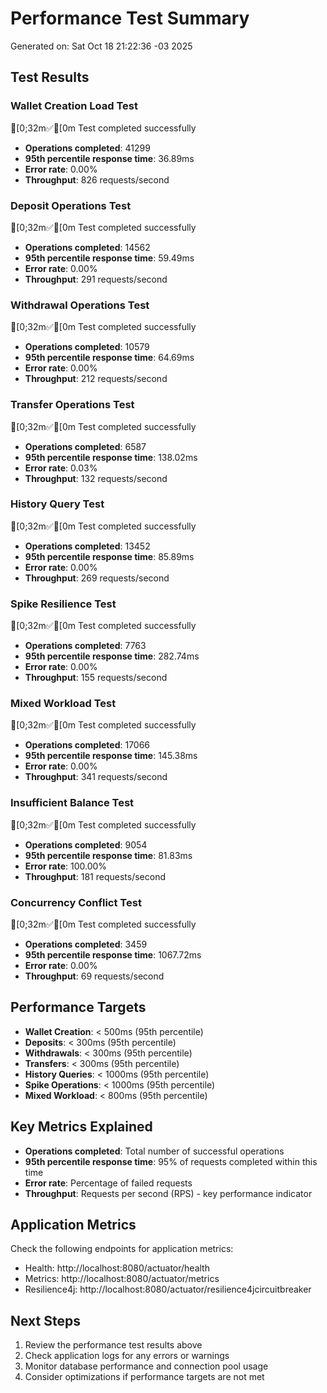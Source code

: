 # Performance Test Summary

Generated on: Sat Oct 18 21:22:36 -03 2025

## Test Results

### Wallet Creation Load Test

[0;32m✅[0m Test completed successfully
- **Operations completed**: 41299
- **95th percentile response time**: 36.89ms
- **Error rate**: 0.00%
- **Throughput**: 826 requests/second

### Deposit Operations Test

[0;32m✅[0m Test completed successfully
- **Operations completed**: 14562
- **95th percentile response time**: 59.49ms
- **Error rate**: 0.00%
- **Throughput**: 291 requests/second

### Withdrawal Operations Test

[0;32m✅[0m Test completed successfully
- **Operations completed**: 10579
- **95th percentile response time**: 64.69ms
- **Error rate**: 0.00%
- **Throughput**: 212 requests/second

### Transfer Operations Test

[0;32m✅[0m Test completed successfully
- **Operations completed**: 6587
- **95th percentile response time**: 138.02ms
- **Error rate**: 0.03%
- **Throughput**: 132 requests/second

### History Query Test

[0;32m✅[0m Test completed successfully
- **Operations completed**: 13452
- **95th percentile response time**: 85.89ms
- **Error rate**: 0.00%
- **Throughput**: 269 requests/second

### Spike Resilience Test

[0;32m✅[0m Test completed successfully
- **Operations completed**: 7763
- **95th percentile response time**: 282.74ms
- **Error rate**: 0.00%
- **Throughput**: 155 requests/second

### Mixed Workload Test

[0;32m✅[0m Test completed successfully
- **Operations completed**: 17066
- **95th percentile response time**: 145.38ms
- **Error rate**: 0.00%
- **Throughput**: 341 requests/second

### Insufficient Balance Test

[0;32m✅[0m Test completed successfully
- **Operations completed**: 9054
- **95th percentile response time**: 81.83ms
- **Error rate**: 100.00%
- **Throughput**: 181 requests/second

### Concurrency Conflict Test

[0;32m✅[0m Test completed successfully
- **Operations completed**: 3459
- **95th percentile response time**: 1067.72ms
- **Error rate**: 0.00%
- **Throughput**: 69 requests/second


## Performance Targets

- **Wallet Creation**: < 500ms (95th percentile)
- **Deposits**: < 300ms (95th percentile)  
- **Withdrawals**: < 300ms (95th percentile)
- **Transfers**: < 300ms (95th percentile)
- **History Queries**: < 1000ms (95th percentile)
- **Spike Operations**: < 1000ms (95th percentile)
- **Mixed Workload**: < 800ms (95th percentile)

## Key Metrics Explained

- **Operations completed**: Total number of successful operations
- **95th percentile response time**: 95% of requests completed within this time
- **Error rate**: Percentage of failed requests
- **Throughput**: Requests per second (RPS) - key performance indicator

## Application Metrics

Check the following endpoints for application metrics:

- Health: http://localhost:8080/actuator/health
- Metrics: http://localhost:8080/actuator/metrics
- Resilience4j: http://localhost:8080/actuator/resilience4jcircuitbreaker

## Next Steps

1. Review the performance test results above
2. Check application logs for any errors or warnings
3. Monitor database performance and connection pool usage
4. Consider optimizations if performance targets are not met

